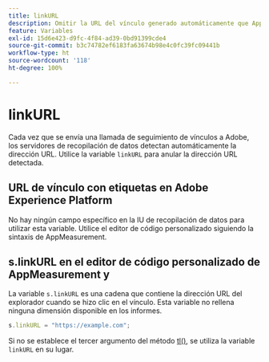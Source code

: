 ```yaml
---
title: linkURL
description: Omitir la URL del vínculo generado automáticamente que AppMeasurement utiliza en las llamadas de seguimiento de vínculos.
feature: Variables
exl-id: 15d6e423-d9fc-4f84-ad39-0bd91399cde4
source-git-commit: b3c74782ef6183fa63674b98e4c0fc39fc09441b
workflow-type: ht
source-wordcount: '118'
ht-degree: 100%

---
```


# linkURL

Cada vez que se envía una llamada de seguimiento de vínculos a Adobe, los servidores de recopilación de datos detectan automáticamente la dirección URL. Utilice la variable `linkURL` para anular la dirección URL detectada.

## URL de vínculo con etiquetas en Adobe Experience Platform

No hay ningún campo específico en la IU de recopilación de datos para utilizar esta variable. Utilice el editor de código personalizado siguiendo la sintaxis de AppMeasurement.

## s.linkURL en el editor de código personalizado de AppMeasurement y 

La variable `s.linkURL` es una cadena que contiene la dirección URL del explorador cuando se hizo clic en el vínculo. Esta variable no rellena ninguna dimensión disponible en los informes.

```js
s.linkURL = "https://example.com";
```

Si no se establece el tercer argumento del método [tl()](../functions/tl-method.md), se utiliza la variable `linkURL` en su lugar.

